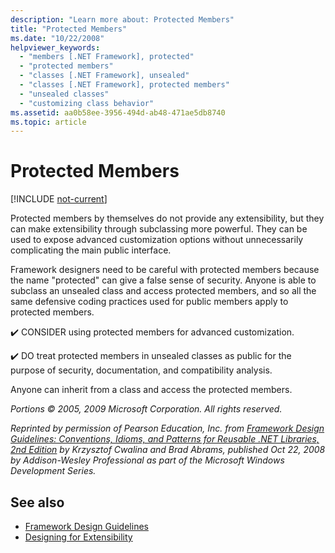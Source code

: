 ```yaml
---
description: "Learn more about: Protected Members"
title: "Protected Members"
ms.date: "10/22/2008"
helpviewer_keywords:
  - "members [.NET Framework], protected"
  - "protected members"
  - "classes [.NET Framework], unsealed"
  - "classes [.NET Framework], protected members"
  - "unsealed classes"
  - "customizing class behavior"
ms.assetid: aa0b58ee-3956-494d-ab48-471ae5db8740
ms.topic: article
---
```

# Protected Members

[!INCLUDE [not-current](includes/not-current.md)]

Protected members by themselves do not provide any extensibility, but they can make extensibility through subclassing more powerful. They can be used to expose advanced customization options without unnecessarily complicating the main public interface.

 Framework designers need to be careful with protected members because the name "protected" can give a false sense of security. Anyone is able to subclass an unsealed class and access protected members, and so all the same defensive coding practices used for public members apply to protected members.

 ✔️ CONSIDER using protected members for advanced customization.

 ✔️ DO treat protected members in unsealed classes as public for the purpose of security, documentation, and compatibility analysis.

 Anyone can inherit from a class and access the protected members.

 *Portions © 2005, 2009 Microsoft Corporation. All rights reserved.*

 *Reprinted by permission of Pearson Education, Inc. from [Framework Design Guidelines: Conventions, Idioms, and Patterns for Reusable .NET Libraries, 2nd Edition](https://www.informit.com/store/framework-design-guidelines-conventions-idioms-and-9780321545619) by Krzysztof Cwalina and Brad Abrams, published Oct 22, 2008 by Addison-Wesley Professional as part of the Microsoft Windows Development Series.*

## See also

- [Framework Design Guidelines](index.md)
- [Designing for Extensibility](designing-for-extensibility.md)

